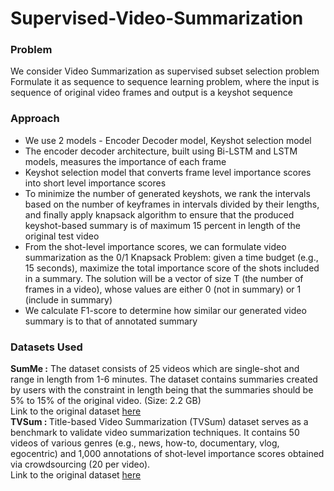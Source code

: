# Supervised-Video-Summarization

### Problem
We consider Video Summarization as supervised subset selection problem <br>
Formulate it as sequence to sequence learning problem, where the input is sequence of original video frames and output is a keyshot sequence

### Approach
* We use 2 models - Encoder Decoder model, Keyshot selection model <br>
* The encoder decoder architecture, built using Bi-LSTM and LSTM models, measures the importance of each frame <br>
* Keyshot selection model that converts frame level importance scores into short level importance scores <br>
* To minimize the number of generated keyshots, we rank the intervals based on the number of keyframes in intervals divided by their lengths, and finally apply knapsack algorithm to ensure that the produced keyshot-based summary is of maximum 15 percent in length of the original test video <br>
* From the shot-level importance scores, we can formulate video summarization as the 0/1 Knapsack Problem: given a time budget (e.g., 15 seconds), maximize the total importance score of the shots included in a summary. The solution will be a vector of size T (the number of frames in a video), whose values are either 0 (not in summary) or 1 (include in summary) <br>
* We calculate F1-score to determine how similar our generated video summary is to that of annotated summary

### Datasets Used
<b>SumMe :</b> 
The dataset consists of 25 videos which are single-shot and range in length from 1-6 minutes. The dataset contains summaries created by users with the constraint in length being that the summaries should be 5% to 15% of the original video. (Size: 2.2 GB) <br>
Link to the original dataset [here](https://gyglim.github.io/me/vsum/index.html)<br>
<b> TVSum : </b>
Title-based Video Summarization (TVSum) dataset serves as a benchmark to validate video summarization techniques. It contains 50 videos of various genres (e.g., news, how-to, documentary, vlog, egocentric) and 1,000 annotations of shot-level importance scores obtained via crowdsourcing (20 per video). <br>
Link to the original dataset [here](http://people.csail.mit.edu/yalesong/tvsum/)
